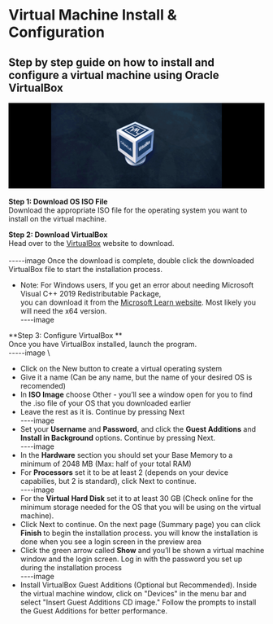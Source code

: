 # Virtual Machine Install & Configuration

## Step by step guide on how to install and configure a virtual machine using Oracle VirtualBox
![Virtual Box Logo](./virtualBox.png)

**Step 1: Download OS ISO File** \
Download the appropriate ISO file for the operating system you want to install on the virtual machine.

**Step 2: Download VirtualBox** \
Head over to the [VirtualBox](https://www.virtualbox.org) website to download. \
\
-----image
Once the download is complete, double click the downloaded VirtualBox file to start the installation process.

* Note: For Windows users, If you get an error about needing Microsoft Visual C++ 2019 Redistributable Package, \
  you can download it from the [Microsoft Learn website](https://learn.microsoft.com/en-us/cpp/windows/latest-supported-vc-redist?view=msvc-170#visual-studio-2015-2017-2019-and-2022).
  Most likely you will need the x64 version. \
  ----image
  
**Step 3: Configure VirtualBox  ** \
Once you have VirtualBox installed, launch the program. \
-----image \
* Click on the New button to create a virtual operating system
* Give it a name (Can be any name, but the name of your desired OS is recomended)
* In **ISO Image** choose Other - you’ll see a window open for you to find the .iso file of your OS that you downloaded earlier
*  Leave the rest as it is. Continue by pressing Next \
  ----image
*  Set your **Username** and **Password**, and click the **Guest Additions** and **Install in Background** options. Continue by pressing Next. \
  ----image
*  In the **Hardware** section you should set your Base Memory to a minimum of 2048 MB (Max: half of your total RAM)
*  For **Processors** set it to be at least 2 (depends on your device capabilies, but 2 is standard), click Next to continue. \
  ----image
*  For the **Virtual Hard Disk** set it to at least 30 GB (Check online for the minimum storage needed for the OS that you will be using on the virtual machine).
*  Click Next to continue. On the next page (Summary page) you can click **Finish** to begin the installation process. you will know the installation is done when you see a login screen in       the preview area
*  Click the green arrow called **Show** and you’ll be shown a virtual machine window and the login screen. Log in with the password you set up during the installation process \
  ----image
*  Install VirtualBox Guest Additions (Optional but Recommended). Inside the virtual machine window, click on "Devices" in the menu bar and select "Insert Guest Additions CD image."
   Follow the prompts to install the Guest Additions for better performance.

